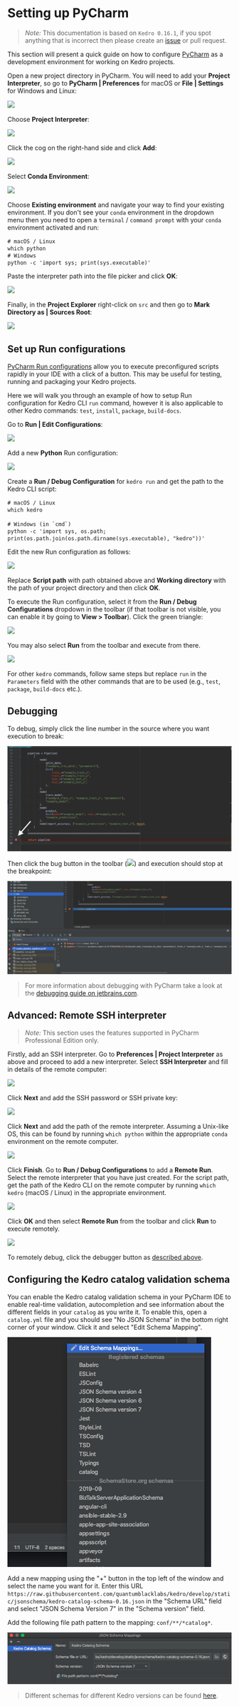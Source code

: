 # Setting up PyCharm

> *Note:* This documentation is based on `Kedro 0.16.1`, if you spot anything that is incorrect then please create an [issue](https://github.com/quantumblacklabs/kedro/issues) or pull request.

This section will present a quick guide on how to configure [PyCharm](https://www.jetbrains.com/pycharm/) as a development environment for working on Kedro projects.

Open a new project directory in PyCharm. You will need to add your **Project Interpreter**, so go to **PyCharm | Preferences** for macOS or **File | Settings** for Windows and Linux:

![](images/pycharm_preferences.png)

Choose **Project Interpreter**: <br />

![](images/pycharm_project_interpreter.png)

Click the cog on the right-hand side and click **Add**:

![](images/pycharm_add_interpreter.png)

Select **Conda Environment**:

![](images/pycharm_add_conda_env.png)

Choose **Existing environment** and navigate your way to find your existing environment. If you don't see your `conda` environment in the dropdown menu then you need to open a `terminal` / `command prompt` with your `conda` environment activated and run:

```console
# macOS / Linux
which python
# Windows
python -c 'import sys; print(sys.executable)'
```

Paste the interpreter path into the file picker and click **OK**: <br />

![](images/pycharm_select_conda_interpreter.png)

Finally, in the **Project Explorer** right-click on `src` and then go to **Mark Directory as | Sources Root**:

![](images/pycharm_mark_dir_as_sources_root.png)


## Set up Run configurations

[PyCharm Run configurations](https://www.jetbrains.com/help/pycharm/creating-and-editing-run-debug-configurations.html) allow you to execute preconfigured scripts rapidly in your IDE with a click of a button. This may be useful for testing, running and packaging your Kedro projects.

Here we will walk you through an example of how to setup Run configuration for Kedro CLI `run` command, however it is also applicable to other Kedro commands: `test`, `install`, `package`, `build-docs`.

Go to **Run | Edit Configurations**:

![](images/pycharm_edit_confs.png)

Add a new **Python** Run configuration:

![](images/pycharm_add_py_run_config.png)

Create a **Run / Debug Configuration** for `kedro run` and get the path to the Kedro CLI script:

```console
# macOS / Linux
which kedro

# Windows (in `cmd`)
python -c 'import sys, os.path; print(os.path.join(os.path.dirname(sys.executable), "kedro"))'
```

Edit the new Run configuration as follows:

![](images/pycharm_edit_py_run_config.png)

Replace **Script path** with path obtained above and **Working directory** with the path of your project directory and then click **OK**.

To execute the Run configuration, select it from the **Run / Debug Configurations** dropdown in the toolbar (if that toolbar is not visible, you can enable it by going to **View > Toolbar**). Click the green triangle:

![](images/pycharm_conf_run_button.png)

You may also select **Run** from the toolbar and execute from there. <br />

![](images/pycharm_conf_run_dropdown.png)

For other `kedro` commands, follow same steps but replace `run` in the `Parameters` field with the other commands that are to be used (e.g., `test`, `package`, `build-docs` etc.).


## Debugging

To debug, simply click the line number in the source where you want execution to break:

![](images/pycharm_add_breakpoint.png)

Then click the bug button in the toolbar (![](images/pycharm_debugger_button.png)) and execution should stop at the breakpoint:

![](images/pycharm_debugger_break.png)

>For more information about debugging with PyCharm take a look at the [debugging guide on jetbrains.com](https://www.jetbrains.com/help/pycharm/part-1-debugging-python-code.html).


## Advanced: Remote SSH interpreter

> *Note:* This section uses the features supported in PyCharm Professional Edition only.

Firstly, add an SSH interpreter. Go to **Preferences | Project Interpreter** as above and proceed to add a new interpreter. Select **SSH Interpreter** and fill in details of the remote computer:

![](images/pycharm_ssh_interpreter_1.png)

Click **Next** and add the SSH password or SSH private key:

![](images/pycharm_ssh_interpreter_2.png)

Click **Next** and add the path of the remote interpreter. Assuming a Unix-like OS, this can be found by running `which python` within the appropriate `conda` environment on the remote computer.

![](images/pycharm_ssh_interpreter_3.png)

Click **Finish**. Go to **Run / Debug Configurations** to add a **Remote Run**. Select the remote interpreter that you have just created. For the script path, get the path of the Kedro CLI on the remote computer by running `which kedro` (macOS / Linux) in the appropriate environment.

![](images/pycharm_ssh_runner.png)

Click **OK** and then select **Remote Run** from the toolbar and click **Run** to execute remotely.

![](images/pycharm_remote_run.png)

To remotely debug, click the debugger button as [described above](#debugging).

## Configuring the Kedro catalog validation schema

You can enable the Kedro catalog validation schema in your PyCharm IDE to enable real-time validation, autocompletion and see information about the different fields in your `catalog` as you write it. To enable this, open a `catalog.yml` file and you should see "No JSON Schema" in the bottom right corner of your window. Click it and select "Edit Schema Mapping".

![](images/pycharm_edit_schema_mapping.png)

Add a new mapping using the "+" button in the top left of the window and select the name you want for it. Enter this URL `https://raw.githubusercontent.com/quantumblacklabs/kedro/develop/static/jsonschema/kedro-catalog-schema-0.16.json` in the "Schema URL" field and select "JSON Schema Version 7" in the "Schema version" field.

Add the following file path pattern to the mapping: `conf/**/*catalog*`.

![](images/pycharm_catalog_schema_mapping.png)

> Different schemas for different Kedro versions can be found [here](https://github.com/quantumblacklabs/kedro/tree/develop/static/jsonschema).
